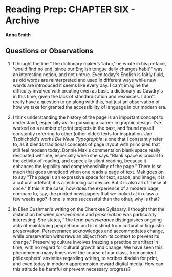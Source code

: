 # Reading Prep: CHAPTER SIX - Archive

#### Anna Smith

## Questions or Observations

1. I thought the line "The dictionary maker’s 'labor,' he wrote in his preface,'would find no end, since our English tongue daily changes habit'" was an interesting notion, and not untrue. Even today's English is fairly fluid, as old words are reinterpreted and used in different ways while new words are introduced it seems like every day. I can't imagine the difficulty involved with creating even as basic a dictionary as Cawdry's in this time, given the lack of standardization and resources. I don't really have a question to go along with this, but just an observation of how we take for granted the accessibility of language in our modern era.

2. I think understanding the history of the page is an important concept to understand, especially as I'm pursuing a career in graphic design. I've worked on a number of print projects in the past, and found myself constantly referring to other (other older) texts for inspiration. Jan Tschichold's works _Die Neue Typographie_ is one that I constantly refer to, as it blends traditional concepts of page layout with principles that still feel modern today. Bonnie Mak's comments on blank space really resonated with me, especially when she says "Blank space is crucial to the activity of reading, and especially silent reading, becauseit enhances the legibility and comprehensibility of the page." There is so much that goes unnoticed when one reads a page of text. Mak goes on to say "The page is an expressive space for text, space, and image; it is a cultural artefact; itis a technological device. But it is also all of these at once." If this is the case, how does the experience of a modern page compare to, say, the printed newspapers that we looked at in class a few weeks ago? If one is more successful than the other, why is that?

3. In Ellen Cushman's writing on the Cherokee Syllabary, I thought that the distinction between _perseverence_ and _preservation_ was particularly interesting. She states, "The term _perseverance_ distinguishes ongoing acts of maintainingpeoplehood and is distinct from cultural or linguistic preservation. Perseverance acknowledges and accommodates change, while preservation withdraws an object from its context to prevent its change." Preserving culture involves freezing a practice or artifact in time, with no regard for cultural growth and change. We have seen this phenomenon many times over the course of our class, from ancient philosophers' anxieties regarding writing, to scribes disdain for print, and even today in modern apprehension toward digital media. How can this attitude be harmful or prevent necessary progress? 

